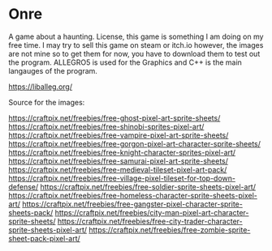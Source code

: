 # Onre

A game about a haunting. License, this game is something I am doing on my free time. I may try to sell this game on steam or itch.io however, the images are not mine so to get them for now, you have to download them 
to test out the program. ALLEGRO5 is used for the Graphics and C++ is the main langauges of the program.



https://liballeg.org/


Source for the images:

https://craftpix.net/freebies/free-ghost-pixel-art-sprite-sheets/
https://craftpix.net/freebies/free-shinobi-sprites-pixel-art/
https://craftpix.net/freebies/free-vampire-pixel-art-sprite-sheets/
https://craftpix.net/freebies/free-gorgon-pixel-art-character-sprite-sheets/
https://craftpix.net/freebies/free-knight-character-sprites-pixel-art/
https://craftpix.net/freebies/free-samurai-pixel-art-sprite-sheets/
https://craftpix.net/freebies/free-medieval-tileset-pixel-art-pack/
https://craftpix.net/freebies/free-village-pixel-tileset-for-top-down-defense/
https://craftpix.net/freebies/free-soldier-sprite-sheets-pixel-art/
https://craftpix.net/freebies/free-homeless-character-sprite-sheets-pixel-art/
https://craftpix.net/freebies/free-gangster-pixel-character-sprite-sheets-pack/
https://craftpix.net/freebies/city-man-pixel-art-character-sprite-sheets/
https://craftpix.net/freebies/free-city-trader-character-sprite-sheets-pixel-art/
https://craftpix.net/freebies/free-zombie-sprite-sheet-pack-pixel-art/

